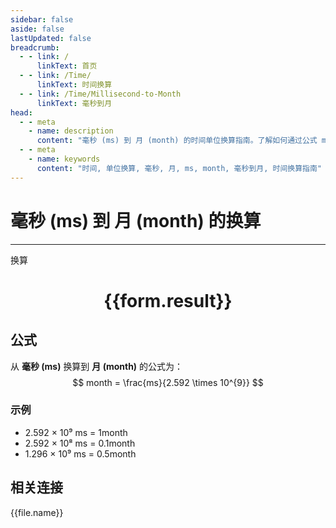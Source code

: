 ```yaml
---
sidebar: false
aside: false
lastUpdated: false
breadcrumb:
  - - link: /
      linkText: 首页
  - - link: /Time/
      linkText: 时间换算
  - - link: /Time/Millisecond-to-Month
      linkText: 毫秒到月
head:
  - - meta
    - name: description
      content: "毫秒 (ms) 到 月 (month) 的时间单位换算指南。了解如何通过公式 ms ÷ 2,678,400,000 换算为月。"
  - - meta
    - name: keywords
      content: "时间, 单位换算, 毫秒, 月, ms, month, 毫秒到月, 时间换算指南"
---
```

# 毫秒 (ms) 到 月 (month) 的换算

---
<script setup>
import { onMounted, reactive, inject, ref } from 'vue'
import { NButton,NForm ,NFormItem,NInput,NInputNumber,NSelect,NCard,useMessage,NGrid ,NGi  } from 'naive-ui'
import { defineClientComponent } from 'vitepress'
import { Time } from '../../files';

const convert = inject('convert')

const form = reactive({
  number: null,
  result: '',
})

const convertHandler = () => {
  if (form.number !== null && !isNaN(form.number)) {
    const convertedValue = parseFloat(form.number) / 2592000000
    form.result = `${form.number}ms = ${convertedValue.toFixed(10)}month`
  } else {
    form.result = '请输入有效的数值。'
  }
}
</script>

<n-form size="large" :model="form">
  <n-form-item label="毫秒 (ms)">
    <n-input-number v-model:value="form.number" placeholder="输入毫秒" style="width: 100%" />
  </n-form-item>
  <n-form-item>
    <n-button type="primary" @click="convertHandler" block>换算</n-button>
  </n-form-item>
</n-form>

<n-card  embedded :bordered="false" hoverable>
  <div  style="text-align:center">
    <h1>{{form.result}}</h1>
  </div>
</n-card>

## 公式

从 **毫秒 (ms)** 换算到 **月 (month)** 的公式为：
$$ month = \frac{ms}{2.592 \times 10^{9}} $$

### 示例
- 2.592 × 10⁹ ms = 1month
- 2.592 × 10⁸ ms = 0.1month
- 1.296 × 10⁹ ms = 0.5month
## 相关连接
<n-grid x-gap="12" :cols="4">
  <n-gi v-for="(file, index) in Time" :key="index">
    <n-button
      text
      tag="a"
      :href="file.path"
      type="primary"
    >
      {{file.name}}
    </n-button>
  </n-gi>
</n-grid>